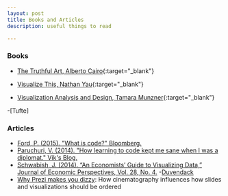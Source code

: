 ```yaml
---
layout: post
title: Books and Articles
description: useful things to read

---
```


### Books
- [The Truthful Art, Alberto Cairo](http://www.amazon.com/The-Truthful-Art-Charts-Communication-ebook/dp/B01BLN09U0/ref=dp_kinw_strp_1){:target="_blank"}

- [Visualize This, Nathan Yau](http://www.amazon.com/Visualize-This-FlowingData-Visualization-Statistics-ebook/dp/B005CCT19M/ref=dp_kinw_strp_1){:target="_blank"}

- [Visualization Analysis and Design, Tamara Munzner](http://www.amazon.com/Visualization-Analysis-Design-Peters-Series-ebook/dp/B00OGLE3XE/ref=dp_kinw_strp_1){:target="_blank"}

-[Tufte]


### Articles
- <a href = "http://www.bloomberg.com/graphics/2015-paul-ford-what-is-code/" target="_blank">Ford, P. (2015). "What is code?" Bloomberg.</a> 
- <a href = "http://www.vikparuchuri.com/blog/how-learning-to-code-kept-me-sane/" target="_blank">Paruchuri, V. (2014). "How learning to code kept me sane when I was a diplomat." Vik's Blog.</a> 
- <a href = "http://www.aeaweb.org/articles.php?doi=10.1257/jep.28.1.209" target="_blank">Schwabish, J. (2014). “An Economists’ Guide to Visualizing Data,” Journal of Economic Perspectives, Vol. 28, No. 4.</a> 
-[Duvendack](http://econjwatch.org/file_download/866/DuvendackEtAlMay2015.pdf)
- [Why Prezi makes you dizzy](http://www.lafabbricadellarealta.com/why-prezi-makes-you-dizzy-and-how-to-fix-it/): How cinematography influences how slides and visualizations should be ordered
